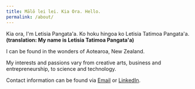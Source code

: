 ```yaml
---
title: Mālō lei lei. Kia Ora. Hello.
permalink: /about/
---
```


Kia ora, I'm Letisia Pangata'a. Ko hoku hingoa ko Letisia Tatimoa Pangata'a. **(translation: My name is Letisia Tatimoa Pangata'a)**

I can be found in the wonders of Aotearoa, New Zealand.

My interests and passions vary from creative arts, business and entrepreneurship, to science and technology.

Contact information can be found via [Email](mailto:lpan375@aucklanduni.ac.nz) or [LinkedIn](https://www.linkedin.com/in/letisiapangataa/).
